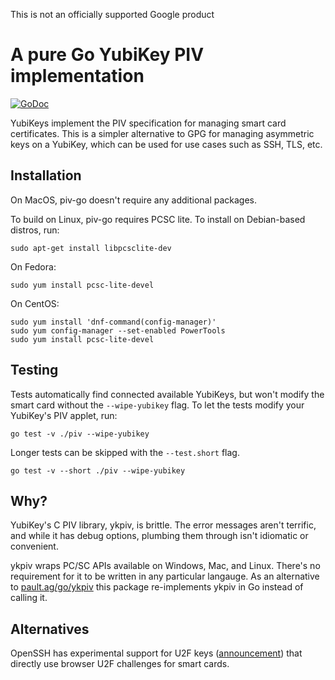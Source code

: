 This is not an officially supported Google product

# A pure Go YubiKey PIV implementation

[![GoDoc](https://godoc.org/github.com/ericchiang/piv-go/piv?status.svg)](https://godoc.org/github.com/ericchiang/piv-go/piv)

YubiKeys implement the PIV specification for managing smart card certificates.
This is a simpler alternative to GPG for managing asymmetric keys on a YubiKey,
which can be used for use cases such as SSH, TLS, etc.

## Installation

On MacOS, piv-go doesn't require any additional packages.

To build on Linux, piv-go requires PCSC lite. To install on Debian-based
distros, run:

```
sudo apt-get install libpcsclite-dev
```

On Fedora:

```
sudo yum install pcsc-lite-devel
```

On CentOS:

```
sudo yum install 'dnf-command(config-manager)'
sudo yum config-manager --set-enabled PowerTools
sudo yum install pcsc-lite-devel
```

## Testing

Tests automatically find connected available YubiKeys, but won't modify the
smart card without the `--wipe-yubikey` flag. To let the tests modify your
YubiKey's PIV applet, run:

```
go test -v ./piv --wipe-yubikey
```

Longer tests can be skipped with the `--test.short` flag.

```
go test -v --short ./piv --wipe-yubikey
```

## Why?

YubiKey's C PIV library, ykpiv, is brittle. The error messages aren't terrific,
and while it has debug options, plumbing them through isn't idiomatic or
convenient.

ykpiv wraps PC/SC APIs available on Windows, Mac, and Linux. There's no
requirement for it to be written in any particular langauge. As an alternative
to [pault.ag/go/ykpiv][go-ykpiv] this package re-implements ykpiv in Go instead
of calling it.

## Alternatives

OpenSSH has experimental support for U2F keys ([announcement][openssh-u2f]) that
directly use browser U2F challenges for smart cards.

[go-ykpiv]: https://github.com/paultag/go-ykpiv
[openssh-u2f]: https://marc.info/?l=openssh-unix-dev&m=157259802529972&w=2
